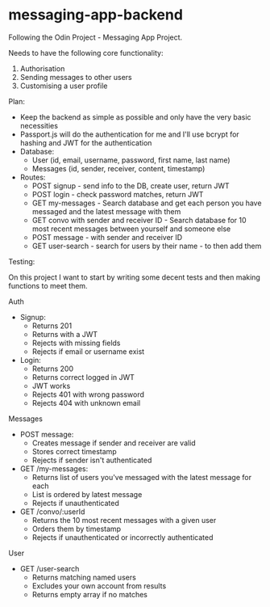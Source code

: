 # messaging-app-backend

Following the Odin Project - Messaging App Project.

Needs to have the following core functionality:

1. Authorisation
2. Sending messages to other users
3. Customising a user profile

Plan:

- Keep the backend as simple as possible and only have the very basic necessities
- Passport.js will do the authentication for me and I'll use bcrypt for hashing and JWT for the authentication
- Database:
  - User (id, email, username, password, first name, last name)
  - Messages (id, sender, receiver, content, timestamp)
- Routes:
  - POST signup - send info to the DB, create user, return JWT
  - POST login - check password matches, return JWT
  - GET my-messages - Search database and get each person you have messaged and the latest message with them
  - GET convo with sender and receiver ID - Search database for 10 most recent messages between yourself and someone else
  - POST message - with sender and receiver ID
  - GET user-search - search for users by their name - to then add them

Testing:

On this project I want to start by writing some decent tests and then making functions to meet them.

Auth

- Signup:
  - Returns 201
  - Returns with a JWT
  - Rejects with missing fields
  - Rejects if email or username exist
- Login:
  - Returns 200
  - Returns correct logged in JWT
  - JWT works
  - Rejects 401 with wrong password
  - Rejects 404 with unknown email

Messages

- POST message:
  - Creates message if sender and receiver are valid
  - Stores correct timestamp
  - Rejects if sender isn't authenticated
- GET /my-messages:
  - Returns list of users you've messaged with the latest message for each
  - List is ordered by latest message
  - Rejects if unauthenticated
- GET /convo/:userId
  - Returns the 10 most recent messages with a given user
  - Orders them by timestamp
  - Rejects if unauthenticated or incorrectly authenticated

User

- GET /user-search
  - Returns matching named users
  - Excludes your own account from results
  - Returns empty array if no matches
